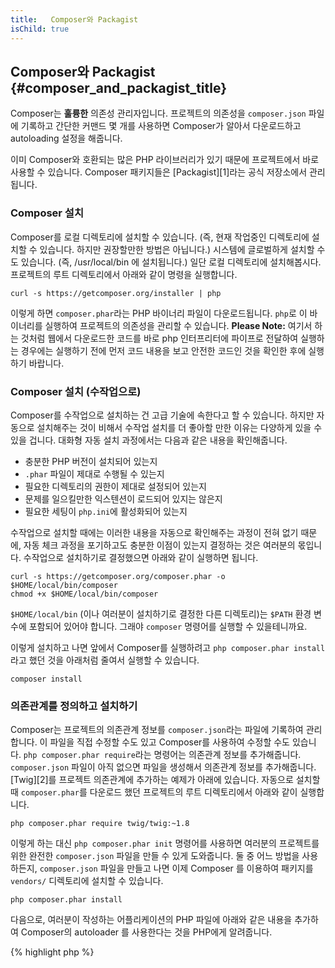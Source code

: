 ```yaml
---
title:   Composer와 Packagist
isChild: true
---
```


## Composer와 Packagist {#composer_and_packagist_title}

Composer는 **훌륭한** 의존성 관리자입니다. 프로젝트의 의존성을 `composer.json` 파일에 기록하고 간단한 커맨드 몇 개를 사용하면
Composer가 알아서 다운로드하고 autoloading 설정을 해줍니다.

이미 Composer와 호환되는 많은 PHP 라이브러리가 있기 때문에 프로젝트에서 바로 사용할 수 있습니다. Composer 패키지들은 
[Packagist][1]라는 공식 저장소에서 관리됩니다.

### Composer 설치

Composer를 로컬 디렉토리에 설치할 수 있습니다. (즉, 현재 작업중인 디렉토리에 설치할 수 있습니다. 하지만 권장할만한 방법은 아닙니다.)
시스템에 글로벌하게 설치할 수도 있습니다. (즉, /usr/local/bin 에 설치됩니다.) 
일단 로컬 디렉토리에 설치해봅시다. 프로젝트의 루트 디렉토리에서 아래와 같이 명령을 실행합니다.

    curl -s https://getcomposer.org/installer | php

이렇게 하면 `composer.phar`라는 PHP 바이너리 파일이 다운로드됩니다. `php`로 이 바이너리를 실행하여 프로젝트의 의존성을 관리할 수 있습니다.
<strong>Please Note:</strong> 여기서 하는 것처럼 웹에서 다운로드한 코드를 바로 php 인터프리터에 파이프로 전달하여 실행하는 경우에는
실행하기 전에 먼저 코드 내용을 보고 안전한 코드인 것을 확인한 후에 실행하기 바랍니다.

### Composer 설치 (수작업으로)

Composer를 수작업으로 설치하는 건 고급 기술에 속한다고 할 수 있습니다. 하지만 자동으로 설치해주는 것이 비해서 수작업 설치를 더 좋아할 만한 이유는
다양하게 있을 수 있을 겁니다. 대화형 자동 설치 과정에서는 다음과 같은 내용을 확인해줍니다.

- 충분한 PHP 버전이 설치되어 있는지
- `.phar` 파일이 제대로 수행될 수 있는지
- 필요한 디렉토리의 권한이 제대로 설정되어 있는지
- 문제를 일으킬만한 익스텐션이 로드되어 있지는 않은지
- 필요한 세팅이 `php.ini`에 활성화되어 있는지

수작업으로 설치할 때에는 이러한 내용을 자동으로 확인해주는 과정이 전혀 없기 때문에, 자동 체크 과정을 포기하고도 충분한 이점이 있는지 결정하는 것은
여러분의 몫입니다. 수작업으로 설치하기로 결정했으면 아래와 같이 실행하면 됩니다.

    curl -s https://getcomposer.org/composer.phar -o $HOME/local/bin/composer
    chmod +x $HOME/local/bin/composer

`$HOME/local/bin` (이나 여러분이 설치하기로 결정한 다른 디렉토리)는 `$PATH` 환경 변수에 포함되어 있어야 합니다.
그래야 `composer` 명령어를 실행할 수 있을테니까요.

이렇게 설치하고 나면 앞에서 Composer를 실행하려고 `php composer.phar install`라고 했던 것을 아래처럼 줄여서 실행할 수 있습니다.

    composer install

### 의존관계를 정의하고 설치하기

Composer는 프로젝트의 의존관계 정보를 `composer.json`라는 파일에 기록하여 관리합니다. 이 파일을 직접 수정할 수도 있고
Composer를 사용하여 수정할 수도 있습니다. `php composer.phar require`라는 명령어는 의존관계 정보를
추가해줍니다. `composer.json` 파일이 아직 없으면 파일을 생성해서 의존관계 정보를 추가해줍니다. 
[Twig][2]를 프로젝트 의존관계에 추가하는 예제가 아래에 있습니다. 자동으로 설치할 때 `composer.phar`를 다운로드 했던
프로젝트의 루트 디렉토리에서 아래와 같이 실행합니다.

	php composer.phar require twig/twig:~1.8

이렇게 하는 대신 `php composer.phar init` 명령어를 사용하면 여러분의 프로젝트를 위한 완전한 `composer.json` 파일을 
만들 수 있게 도와줍니다. 둘 중 어느 방법을 사용하든지, `composer.json` 파일을 만들고 나면 이제 Composer 를 이용하여 
패키지를 `vendors/` 디렉토리에 설치할 수 있습니다. 

    php composer.phar install

다음으로, 여러분이 작성하는 어플리케이션의 PHP 파일에 아래와 같은 내용을 추가하여 Composer의 autoloader 를 사용한다는 것을
PHP에게 알려줍니다.

{% highlight php %}
<?php
require 'vendor/autoload.php';
{% endhighlight %}

이제 여러분은 필요한 의존 라이브러리를 사용할 수 있습니다. 그 라이브러리들은 필요할 때 자동으로 로드될 것입니다.

### 의존관계 정보 업데이트하기

`php composer.phar install` 명령어를 처음 실행하면 Composer는 설치한 패키지들의 버전을 기록한 `composer.lock` 파일을 생성합니다.
여러분의 프로젝트를 다른 개발자와 공유할 때 `composer.lock` 파일을 같이 포함시켜서 공유하면, 다른 개발자가 프로젝트를 받아서
`php composer.phar install` 명령어를 실행했을 때 여러분이 사용한 것과 동일한 버전의 패키지를 받게 됩니다.
의존관계 정보를 업데이트하고 싶으면 `php composer.phar update` 명령어를 실행하면 됩니다.

이런 점은 여러분이 사용하는 패키지 버전을 유연하게 관리하려고 할 때 가장 유용할 것입니다. 예를 들어 ~1.8 이라고 버전을 지정한 것은
"1.8.0 보다는 높은 버전이지만 2.0.x-dev 버전보다는 낮은 버전"을 의미합니다. `*` 와일드카드 문자를 사용해서 `1.8.*` 이라고
표현하는 것도 동일한 의미입니다. `php composer.phar update` 명령어를 실행하면 지정된 제한 사항에 맞는 최신 버전으로
의존관계 정보를 업데이트해 줍니다.

### 의존 패키지들의 보안 이슈 확인하기

[Security Advisories Checker][3]는 `composer.lock` 파일을 확인하여 여러분의 의존관계를 업데이트해야 하는지 알려주는
웹 서비스와 커맨드라인 도구입니다.

* [Learn about Composer][4]

[1]: http://packagist.org/
[2]: http://twig.sensiolabs.org
[3]: https://security.sensiolabs.org/
[4]: http://getcomposer.org/doc/00-intro.md

